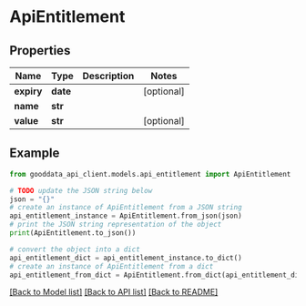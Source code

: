 # ApiEntitlement


## Properties

Name | Type | Description | Notes
------------ | ------------- | ------------- | -------------
**expiry** | **date** |  | [optional] 
**name** | **str** |  | 
**value** | **str** |  | [optional] 

## Example

```python
from gooddata_api_client.models.api_entitlement import ApiEntitlement

# TODO update the JSON string below
json = "{}"
# create an instance of ApiEntitlement from a JSON string
api_entitlement_instance = ApiEntitlement.from_json(json)
# print the JSON string representation of the object
print(ApiEntitlement.to_json())

# convert the object into a dict
api_entitlement_dict = api_entitlement_instance.to_dict()
# create an instance of ApiEntitlement from a dict
api_entitlement_from_dict = ApiEntitlement.from_dict(api_entitlement_dict)
```
[[Back to Model list]](../README.md#documentation-for-models) [[Back to API list]](../README.md#documentation-for-api-endpoints) [[Back to README]](../README.md)



